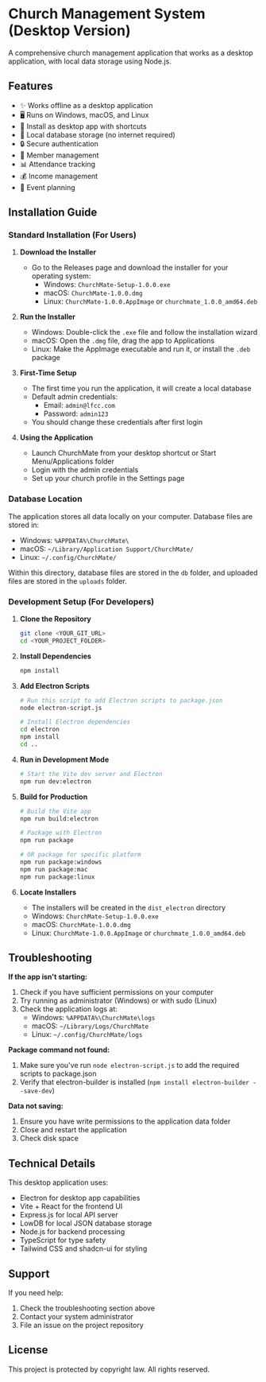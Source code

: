
# Church Management System (Desktop Version)

A comprehensive church management application that works as a desktop application, with local data storage using Node.js.

## Features

- ✨ Works offline as a desktop application
- 🖥️ Runs on Windows, macOS, and Linux
- 📱 Install as desktop app with shortcuts
- 🔄 Local database storage (no internet required)
- 🔒 Secure authentication
- 👥 Member management
- 📊 Attendance tracking
- 💰 Income management
- 📅 Event planning

## Installation Guide

### Standard Installation (For Users)

1. **Download the Installer**
   - Go to the Releases page and download the installer for your operating system:
     - Windows: `ChurchMate-Setup-1.0.0.exe`
     - macOS: `ChurchMate-1.0.0.dmg`
     - Linux: `ChurchMate-1.0.0.AppImage` or `churchmate_1.0.0_amd64.deb`

2. **Run the Installer**
   - Windows: Double-click the `.exe` file and follow the installation wizard
   - macOS: Open the `.dmg` file, drag the app to Applications
   - Linux: Make the AppImage executable and run it, or install the `.deb` package

3. **First-Time Setup**
   - The first time you run the application, it will create a local database
   - Default admin credentials:
     - Email: `admin@lfcc.com`
     - Password: `admin123`
   - You should change these credentials after first login

4. **Using the Application**
   - Launch ChurchMate from your desktop shortcut or Start Menu/Applications folder
   - Login with the admin credentials
   - Set up your church profile in the Settings page

### Database Location

The application stores all data locally on your computer. Database files are stored in:

- Windows: `%APPDATA%\ChurchMate\`
- macOS: `~/Library/Application Support/ChurchMate/`
- Linux: `~/.config/ChurchMate/`

Within this directory, database files are stored in the `db` folder, and uploaded files are stored in the `uploads` folder.

### Development Setup (For Developers)

1. **Clone the Repository**
   ```sh
   git clone <YOUR_GIT_URL>
   cd <YOUR_PROJECT_FOLDER>
   ```

2. **Install Dependencies**
   ```sh
   npm install
   ```

3. **Add Electron Scripts**
   ```sh
   # Run this script to add Electron scripts to package.json
   node electron-script.js
   
   # Install Electron dependencies
   cd electron
   npm install
   cd ..
   ```

4. **Run in Development Mode**
   ```sh
   # Start the Vite dev server and Electron
   npm run dev:electron
   ```

5. **Build for Production**
   ```sh
   # Build the Vite app
   npm run build:electron
   
   # Package with Electron
   npm run package
   
   # OR package for specific platform
   npm run package:windows
   npm run package:mac
   npm run package:linux
   ```

6. **Locate Installers**
   - The installers will be created in the `dist_electron` directory
   - Windows: `ChurchMate-Setup-1.0.0.exe`
   - macOS: `ChurchMate-1.0.0.dmg`
   - Linux: `ChurchMate-1.0.0.AppImage` or `churchmate_1.0.0_amd64.deb`

## Troubleshooting

**If the app isn't starting:**
1. Check if you have sufficient permissions on your computer
2. Try running as administrator (Windows) or with sudo (Linux)
3. Check the application logs at:
   - Windows: `%APPDATA%\ChurchMate\logs`
   - macOS: `~/Library/Logs/ChurchMate`
   - Linux: `~/.config/ChurchMate/logs`

**Package command not found:**
1. Make sure you've run `node electron-script.js` to add the required scripts to package.json
2. Verify that electron-builder is installed (`npm install electron-builder --save-dev`)

**Data not saving:**
1. Ensure you have write permissions to the application data folder
2. Close and restart the application
3. Check disk space

## Technical Details

This desktop application uses:
- Electron for desktop app capabilities
- Vite + React for the frontend UI
- Express.js for local API server
- LowDB for local JSON database storage
- Node.js for backend processing
- TypeScript for type safety
- Tailwind CSS and shadcn-ui for styling

## Support

If you need help:
1. Check the troubleshooting section above
2. Contact your system administrator
3. File an issue on the project repository

## License

This project is protected by copyright law. All rights reserved.
